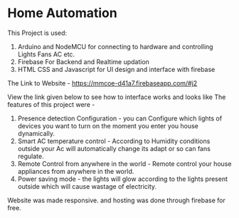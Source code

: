 # Home Automation

This Project is used:
1) Arduino and NodeMCU for connecting to hardware and controlling Lights Fans AC etc.
2) Firebase For Backend and Realtime updation
3) HTML CSS and Javascript for UI design and interface with firebase

The Link to Website - https://mmcoe-d41a7.firebaseapp.com/#j2 

View the link given below to see how to interface works and looks like
The features of this project were - 
1) Presence detection Configuration - you can Configure which lights of devices you want to turn on the moment you enter you house dynamically.
2) Smart AC temperature control - According to Humidity conditions outside your Ac will automatically change its adapt or so can fans regulate.
3) Remote Control from anywhere in the world - Remote control your house appliances from anywhere in the world.
4) Power saving mode - the lights will glow according to the lights present outside which will cause wastage of electricity.

Website was made responsive.
and hosting was done through firebase for free.
